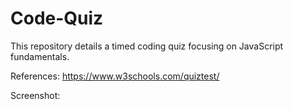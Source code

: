 # Code-Quiz

This repository details a timed coding quiz focusing on JavaScript fundamentals.

References:
https://www.w3schools.com/quiztest/

Screenshot:

